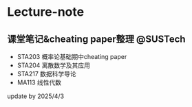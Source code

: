 # Lecture-note
课堂笔记&cheating paper整理 @SUSTech
---

- STA203 概率论基础期中cheating paper
- STA204 离散数学及其应用
- STA217 数据科学导论
- MA113 线性代数

update by 2025/4/3
